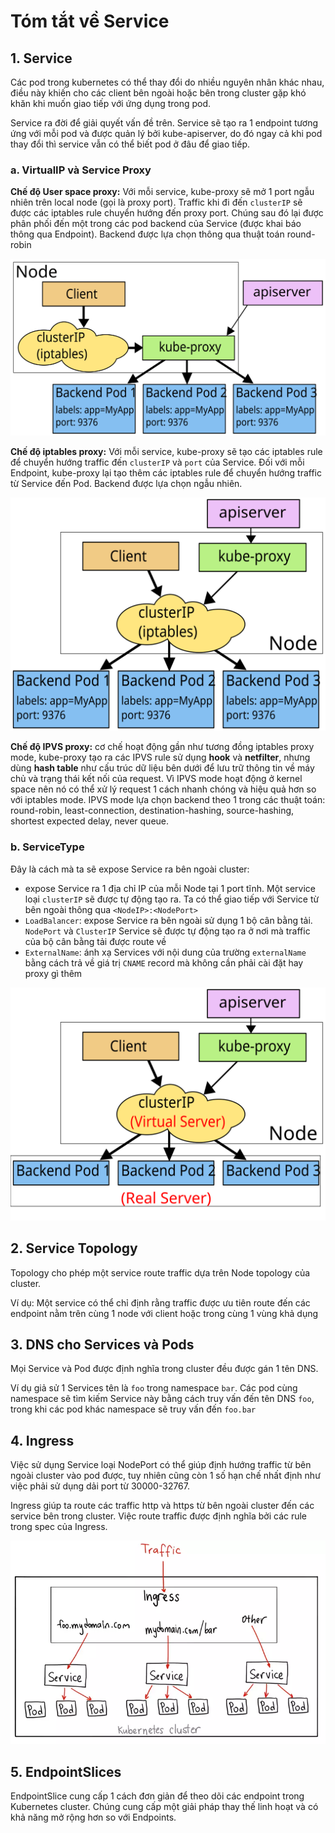 # Tóm tắt về Service

## 1. Service

Các pod trong kubernetes có thể thay đổi do nhiều nguyên nhân khác nhau, điều này khiến cho các client bên ngoài hoặc bên trong cluster gặp khó khăn khi muốn giao tiếp với ứng dụng trong pod.

Service ra đời để giải quyết vấn đề trên. Service sẽ tạo ra 1 endpoint tương ứng với mỗi pod và được quản lý bởi kube-apiserver, do đó ngay cả khi pod thay đổi thì service vẫn có thể biết pod ở đâu để giao tiếp.

### a. VirtualIP và Service Proxy

**Chế độ User space proxy:** Với mỗi service, kube-proxy sẽ mở 1 port ngẫu nhiên trên local node (gọi là proxy port). Traffic khi đi đến ```clusterIP``` sẽ được các iptables rule chuyển hướng đến proxy port. Chúng sau đó lại được phân phối đến một trong các pod backend của Service (được khai báo thông qua Endpoint). Backend được lựa chọn thông qua thuật toán round-robin

![](./images/K8s_Service_1.svg)

**Chế độ iptables proxy:** Với mỗi service, kube-proxy sẽ tạo các iptables rule để chuyển hướng traffic đến ```clusterIP``` và ```port``` của Service. Đối với mỗi Endpoint, kube-proxy lại tạo thêm các iptables rule để chuyển hướng traffic từ Service đến Pod. Backend được lựa chọn ngẫu nhiên.

![](./images/K8s_Service_2.svg)

**Chế độ IPVS proxy:** cơ chế hoạt động gần như tương đồng iptables proxy mode, kube-proxy tạo ra các IPVS rule sử dụng **hook** và **netfilter**, nhưng dùng **hash table** như cấu trúc dữ liệu bên dưới để lưu trữ thông tin về máy chủ và trạng thái kết nối của request. Vì IPVS mode hoạt động ở kernel space nên nó có thể xử lý request 1 cách nhanh chóng và hiệu quả hơn so với iptables mode. IPVS mode lựa chọn backend theo 1 trong các thuật toán: round-robin, least-connection, destination-hashing, source-hashing, shortest expected delay, never queue.

### b. ServiceType

Đây là cách mà ta sẽ expose Service ra bên ngoài cluster:
- expose Service ra 1 địa chỉ IP của mỗi Node tại 1 port tĩnh. Một service loại ```clusterIP``` sẽ được tự động tạo ra. Ta có thể giao tiếp với Service từ bên ngoài thông qua ```<NodeIP>:<NodePort>```
- ```LoadBalancer```: expose Service ra bên ngoài sử dụng 1 bộ cân bằng tải. ```NodePort``` và ```ClusterIP``` Service sẽ được tự động tạo ra ở nơi mà traffic của bộ cân bằng tải được route về
- ```ExternalName```: ánh xạ Services với nội dung của trường ```externalName``` bằng cách trả về giá trị ```CNAME``` record mà không cần phải cài đặt hay proxy gì thêm

![](./images/K8s_Service_3.svg)

## 2. Service Topology

Topology cho phép một service route traffic dựa trên Node topology của cluster.

Ví dụ: Một service có thể chỉ định rằng traffic được ưu tiên route đến các endpoint nằm trên cùng 1 node với client hoặc trong cùng 1 vùng khả dụng 

## 3. DNS cho Services và Pods

Mọi Service và Pod được định nghĩa trong cluster đều được gán 1 tên DNS.

Ví dụ giả sử 1 Services tên là ```foo``` trong namespace ```bar```. Các pod cùng namespace sẽ tìm kiếm Service này bằng cách truy vấn đến tên DNS ```foo```, trong khi các pod khác namespace sẽ truy vấn đến ```foo.bar```

## 4. Ingress

Việc sử dụng Service loại NodePort có thể giúp định hướng traffic từ bên ngoài cluster vào pod được, tuy nhiên cũng còn 1 số hạn chế nhất định như việc phải sử dụng dải port từ 30000-32767.

Ingress giúp ta route các traffic http và https từ bên ngoài cluster đến các service bên trong cluster. Việc route traffic được định nghĩa bởi các rule trong spec của Ingress.

![](./images/Service_7.png)

## 5. EndpointSlices

EndpointSlice cung cấp 1 cách đơn giản để theo dõi các endpoint trong Kubernetes cluster. Chúng cung cấp một giải pháp thay thế linh hoạt và có khả năng mở rộng hơn so với Endpoints.

